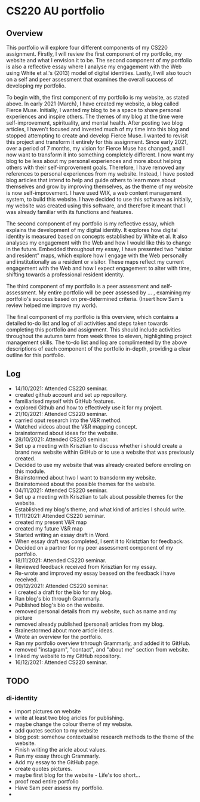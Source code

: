 # CS220 AU portfolio
## Overview 
This portfolio will explore four different components of my CS220 assignment. Firstly, I will review the first component of my portfolio, my website and what I envision it to be. The second component of my portfolio is also a reflective essay where I analyse my engagement with the Web using White et al.'s (2013) model of digital identities. Lastly, I will also touch on a self and peer assessment that examines the overall success of developing my portfolio. 

To begin with, the first component of my portfolio is my website, as stated above. In early 2021 (March), I have created my website, a blog called Fierce Muse. Initially, I wanted my blog to be a space to share personal experiences and inspire others. The themes of my blog at the time were self-improvement, spirituality, and mental health. After posting two blog articles, I haven’t focused and invested much of my time into this blog and stopped attempting to create and develop Fierce Muse. I wanted to revisit this project and transform it entirely for this assignment. Since early 2021, over a period of 7 months, my vision for Fierce Muse has changed, and I now want to transform it into something completely different. I now want my blog to be less about my personal experiences and more about helping others with their self-improvement goals. Therefore, I have removed any references to personal experiences from my website. Instead, I have posted blog articles that intend to help and guide others to learn more about themselves and grow by improving themselves, as the theme of my website is now self-improvement. I have used WIX, a web content management system, to build this website. I have decided to use this software as initially, my website was created using this software, and therefore it meant that I was already familiar with its functions and features. 

The second component of my portfolio is my reflective essay, which explains the development of my digital identity. It explores how digital identity is measured based on concepts established by White et al. It also analyses my engagement with the Web and how I would like this to change in the future. Embedded throughout my essay, I have presented two "visitor and resident" maps, which explore how I engage with the Web personally and institutionally as a resident or visitor. These maps reflect my current engagement with the Web and how I expect engagement to alter with time, shifting towards a professional resident identity. 

The third component of my portfolio is a peer assessment and self-assessment. My entire portfolio will be peer assessed by … , examining my portfolio's success based on pre-determined criteria. (Insert how Sam's review helped me improve my work). 

The final component of my portfolio is this overview, which contains a detailed to-do list and log of all activities and steps taken towards completing this portfolio and assignment. This should include activities throughout the autumn term from week three to eleven, highlighting project management skills. The to-do list and log are complimented by the above descriptions of each component of the portfolio in-depth, providing a clear outline for this portfolio. 


## Log 
- 14/10/2021: Attended CS220 seminar. 
- created github account and set up repository. 
- familiarised myself with GitHub features. 
- explored Github and how to effectively use it for my project.
- 21/10/2021: Attended CS220 seminar.
- carried oput research into the V&R method. 
- Watched videos about the V&R mapping concept. 
- brainstormed about ideas for the website.
- 28/10/2021: Attended CS220 seminar.
- Set up a meeting with Krisztian to discuss whether i should create a brand new website within GitHub or to use a website that was previously created. 
- Decided to use my website that was already created before enroling on this module. 
- Brainstormed about hwo I want to transdorm my website. 
- Brainstomeed about the possible themes for the website.
- 04/11/2021: Attended CS220 seminar.
- Set up a meeting with Krisztian to talk about possible themes for the website. 
- Established my blog's theme, and what kind of articles I should write. 
- 11/11/2021: Attended CS220 seminar.
- created my present V&R map 
- created my future V&R map 
- Started writing an essay draft in Word.
- When essay draft was completed, I sent it to Kristztian for feedback. 
- Decided on a partner for my peer assessment component of my portfolio. 
- 18/11/2021: Attended CS220 seminar.
- Reviewed feedback received from Krisztian for my essay. 
- Re-wrote and improved my essay beased on the feedback i have received. 
- 09/12/2021: Attended CS220 seminar.
- I created a draft for the bio for my blog. 
- Ran blog's bio through Grammarly. 
- Published blog's bio on the website. 
- removed personal details from my website, such as name and my picture
- removed already published (personal) articles from my blog.  
- Brainestormed about more article ideas. 
- Wrote an overview for the portfolio. 
- Ran my portfolio overview trhrough Grammarly, and added it to GitHub. 
- removed "instagram", "contact", and "about me" section from website. 
- linked my website to my GitHub repository. 
- 16/12/2021: Attended CS220 seminar.




## TODO 
### di-identity 
-  import pictures on website 
-  write at least two blog aricles for publishing. 
-  maybe change the colour theme of my website. 
-  add quotes section to my website 
-  blog post: somehow contextualise research methods to the theme of the website. 
-  Finish writing the aricle about values.
-  Run my essay through Grammarly. 
-  Add my essay to the GitHub page.
-  create quotes pictures. 
-  maybe first blog for the website - Life's too short... 
-  proof read entire portfolio 
-  Have Sam peer assess my portfolio. 
-  
